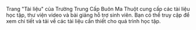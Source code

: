 Trang "Tài liệu" của Trường Trung Cấp Buôn Ma Thuột cung cấp các tài liệu học tập, thư viện video và bài giảng hỗ trợ sinh viên. Bạn có thể truy cập để xem chi tiết và tải về các tài liệu cần thiết cho quá trình học tập.
